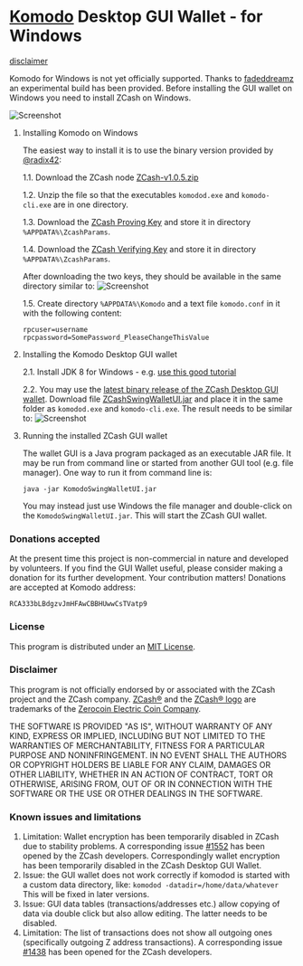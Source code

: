 # [Komodo](https://komodoplatform.com/) Desktop GUI Wallet - for Windows
[disclaimer](#disclaimer)

Komodo for Windows is not yet officially supported.
Thanks to [fadeddreamz](https://github.com/radix42) an experimental build has been provided.
Before installing the GUI wallet on Windows you need to install ZCash on Windows.

![Screenshot](https://github.com/ca333/komodo-swing-wallet-ui/raw/master/docs/komodo_gui.png "Komodo Wallet")

1. Installing Komodo on Windows

   The easiest way to install it is to use the binary version provided by [@radix42](https://github.com/radix42):

   1.1. Download the ZCash node [ZCash-v1.0.5.zip](https://zcash.dl.mercerweiss.com/zcash-v1.0.5-rc1.zip)

   1.2. Unzip the file so that the executables `komodod.exe` and `komodo-cli.exe` are in one directory.

   1.3. Download the [ZCash Proving Key](https://z.cash/downloads/sprout-proving.key)
        and store it in directory `%APPDATA%\ZcashParams`.

   1.4. Download the [ZCash Verifying Key](https://z.cash/downloads/sprout-verifying.key)
        and store it in directory `%APPDATA%\ZcashParams`.

   After downloading the two keys, they should be available in the same directory similar to:
![Screenshot](https://github.com/ca333/komodo-swing-wallet-ui/raw/master/docs/ZCashKeyDir.png "ZCash keys directory on Windows")

   1.5. Create directory `%APPDATA%\Komodo` and a text file `komodo.conf` in it with the following content:
   ```
   rpcuser=username
   rpcpassword=SomePassword_PleaseChangeThisValue   
   ```

2. Installing the Komodo Desktop GUI wallet

   2.1. Install JDK 8 for Windows - e.g. [use this good tutorial](http://www.wikihow.com/Install-the-Java-Software-Development-Kit)

   2.2. You may use the [latest binary release of the ZCash Desktop GUI wallet](https://github.com/ca333/komodo-swing-wallet-ui/releases/latest).
   Download file [ZCashSwingWalletUI.jar](https://github.com/ca333/komodo-swing-wallet-ui/releases/download/0.58-beta/ZCashSwingWalletUI.jar)
   and place it in the same folder as `komodod.exe` and `komodo-cli.exe`. The result needs to be similar to:
![Screenshot](https://github.com/ca333/komodo-swing-wallet-ui/raw/master/docs/ZCashWinDir.png "ZCash directory on Windows")

4. Running the installed ZCash GUI wallet

   The wallet GUI is a Java program packaged as an executable JAR file. It may be run from command line or started from another GUI tool
   (e.g. file manager). One way to run it from command line is:
   ```
   java -jar KomodoSwingWalletUI.jar
   ```
   You may instead just use Windows the file manager and double-click on the `KomodoSwingWalletUI.jar`.
   This will start the ZCash GUI wallet.

### Donations accepted
At the present time this project is non-commercial in nature and developed by volunteers. If you find the GUI
Wallet useful, please consider making a donation for its further development. Your contribution matters! Donations
are accepted at Komodo address:
```
RCA333bLBdgzvJmHFAwCBBHUwwCsTVatp9
```

### License
This program is distributed under an [MIT License](https://github.com/ca333/komodo-swing-wallet-ui/raw/master/LICENSE).

### Disclaimer
This program is not officially endorsed by or associated with the ZCash project and the ZCash company.
[ZCash®](https://trademarks.justia.com/871/93/zcash-87193130.html) and the
[ZCash® logo](https://trademarks.justia.com/868/84/z-86884549.html) are trademarks of the
[Zerocoin Electric Coin Company](https://trademarks.justia.com/owners/zerocoin-electric-coin-company-3232749/).

THE SOFTWARE IS PROVIDED "AS IS", WITHOUT WARRANTY OF ANY KIND, EXPRESS OR
IMPLIED, INCLUDING BUT NOT LIMITED TO THE WARRANTIES OF MERCHANTABILITY,
FITNESS FOR A PARTICULAR PURPOSE AND NONINFRINGEMENT. IN NO EVENT SHALL THE
AUTHORS OR COPYRIGHT HOLDERS BE LIABLE FOR ANY CLAIM, DAMAGES OR OTHER
LIABILITY, WHETHER IN AN ACTION OF CONTRACT, TORT OR OTHERWISE, ARISING FROM,
OUT OF OR IN CONNECTION WITH THE SOFTWARE OR THE USE OR OTHER DEALINGS IN THE
SOFTWARE.

### Known issues and limitations

1. Limitation: Wallet encryption has been temporarily disabled in ZCash due to stability problems. A corresponding issue
[#1552](https://github.com/zcash/zcash/issues/1552) has been opened by the ZCash developers. Correspondingly
wallet encryption has been temporarily disabled in the ZCash Desktop GUI Wallet.
1. Issue: the GUI wallet does not work correctly if komodod is started with a custom data directory, like:
`komodod -datadir=/home/data/whatever` This will be fixed in later versions.
1. Issue: GUI data tables (transactions/addresses etc.) allow copying of data via double click but also allow editing.
The latter needs to be disabled.
1. Limitation: The list of transactions does not show all outgoing ones (specifically outgoing Z address
transactions). A corresponding issue [#1438](https://github.com/zcash/zcash/issues/1438) has been opened
for the ZCash developers.
